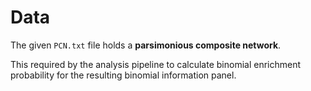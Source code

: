 # Data 

The given ``PCN.txt`` file holds a **parsimonious composite network**. 

This required by the analysis pipeline to calculate binomial enrichment probability for the resulting binomial information panel. 

